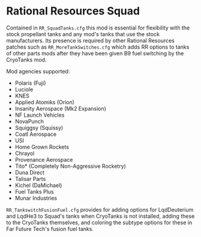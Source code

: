 # Rational Resources Squad
Contained in `RR_SquadTanks.cfg` this mod is essential for flexibility with the stock propellant tanks and any mod's tanks that use the stock manufacturers. Its presence is required by other Rational Resources patches such as `RR_MoreTankSwitches.cfg` which adds RR options to tanks of other parts mods after they have been given B9 fuel switching by the CryoTanks mod.

Mod agencies supported:

* Polaris (Fuji)
* Luciole
* KNES
* Applied Atomiks (Orion)
* Insanity Aerospace (Mk2 Expansion)
* NF Launch Vehicles
* NovaPunch
* Squiggsy (Squissy)
* Coatl Aerospace
* USI
* Home Grown Rockets
* Chrayol
* Provenance Aerospace
* Tito* (Completely Non-Aggressive Rocketry)
* Duna Direct 
* Talisar Parts
* Kichel (DaMichael)
* Fuel Tanks Plus
* Munar Industries

`RR_TankswitchFusionFuel.cfg` provides for adding options for LqdDeuterium and LqdHe3 to Squad's tanks when CryoTanks is not installed, adding these to the CryoTanks themselves, and coloring the subtype options for these in Far Future Tech's fusion fuel tanks.